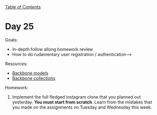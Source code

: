 [Table of Contents](/README.md)

# Day 25

Goals:
* In-depth follow allong homework review
* How to do rudamentary user registration / authentication-->

Resources:
* [Backbone models](http://backbonejs.org/#Model)
* [Backbone collections](http://backbonejs.org/#Collection)

Homework:

1. Implement the full fledged instagram clone that you planned out yesterday. **You must start from scratch**. Learn from the mistakes that you made on the assignments on Tuesday and Wednesday this week.